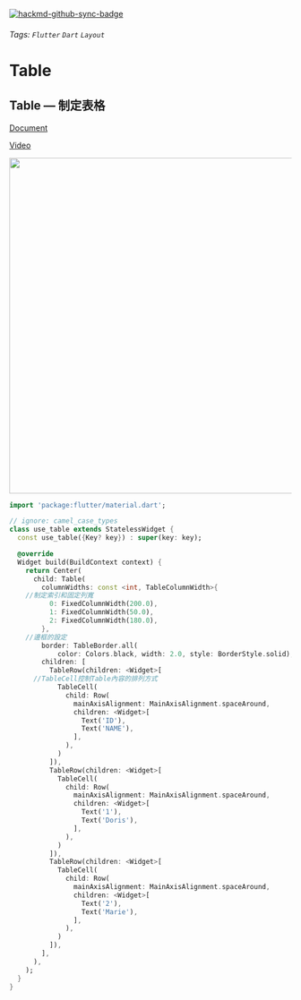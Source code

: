 [![hackmd-github-sync-badge](https://hackmd.io/epCtheh6Qg6WbSESx9_3Wg/badge)](https://hackmd.io/epCtheh6Qg6WbSESx9_3Wg)
###### Tags: `Flutter` `Dart` `Layout`
# Table

## Table — 制定表格

[Document](https://api.flutter.dev/flutter/widgets/Table-class.html) 

[Video](https://www.youtube.com/watch?v=_lbE0wsVZSw&list=PLjxrf2q8roU23XGwz3Km7sQZFTdB996iG&index=11)

<img height="600" src="https://i.imgur.com/2PallDi.png">

```dart
import 'package:flutter/material.dart';

// ignore: camel_case_types
class use_table extends StatelessWidget {
  const use_table({Key? key}) : super(key: key);

  @override
  Widget build(BuildContext context) {
    return Center(
      child: Table(
        columnWidths: const <int, TableColumnWidth>{
	//制定索引和固定列寬
          0: FixedColumnWidth(200.0),
          1: FixedColumnWidth(50.0),
          2: FixedColumnWidth(180.0),
        },
	//邊框的設定
        border: TableBorder.all(
            color: Colors.black, width: 2.0, style: BorderStyle.solid),
        children: [
          TableRow(children: <Widget>[
	  //TableCell控制Table內容的排列方式
            TableCell(
              child: Row(
                mainAxisAlignment: MainAxisAlignment.spaceAround,
                children: <Widget>[
                  Text('ID'),
                  Text('NAME'),
                ],
              ),
            )
          ]),
          TableRow(children: <Widget>[
            TableCell(
              child: Row(
                mainAxisAlignment: MainAxisAlignment.spaceAround,
                children: <Widget>[
                  Text('1'),
                  Text('Doris'),
                ],
              ),
            )
          ]),
          TableRow(children: <Widget>[
            TableCell(
              child: Row(
                mainAxisAlignment: MainAxisAlignment.spaceAround,
                children: <Widget>[
                  Text('2'),
                  Text('Marie'),
                ],
              ),
            )
          ]),
        ],
      ),
    );
  }
}
```